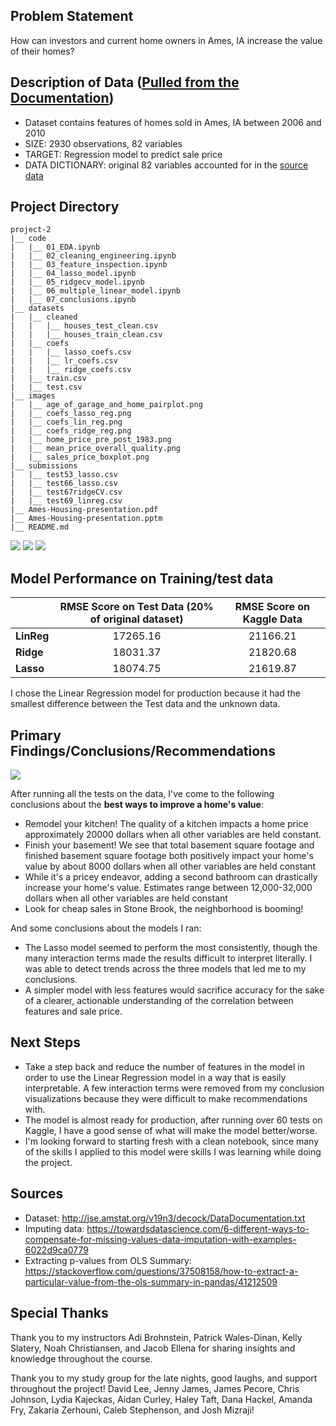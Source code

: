 ## Problem Statement

How can investors and current home owners in Ames, IA increase the value of their homes?

## Description of Data ([Pulled from the Documentation](http://jse.amstat.org/v19n3/decock/DataDocumentation.txt))
* Dataset contains features of homes sold in Ames, IA between 2006 and 2010
* SIZE: 2930 observations, 82 variables
* TARGET: Regression model to predict sale price
* DATA DICTIONARY: original 82 variables accounted for in the [source data](http://jse.amstat.org/v19n3/decock/DataDocumentation.txt)

## Project Directory

```
project-2
|__ code
|   |__ 01_EDA.ipynb   
|   |__ 02_cleaning_engineering.ipynb   
|   |__ 03_feature_inspection.ipynb
|   |__ 04_lasso_model.ipynb  
|   |__ 05_ridgecv_model.ipynb
|   |__ 06_multiple_linear_model.ipynb   
|   |__ 07_conclusions.ipynb
|__ datasets
|   |__ cleaned
|   |   |__ houses_test_clean.csv
|   |   |__ houses_train_clean.csv
|   |__ coefs
|   |   |__ lasso_coefs.csv
|   |   |__ lr_coefs.csv
|   |   |__ ridge_coefs.csv
|   |__ train.csv
|   |__ test.csv
|__ images
|   |__ age_of_garage_and_home_pairplot.png
|   |__ coefs_lasso_reg.png
|   |__ coefs_lin_reg.png
|   |__ coefs_ridge_reg.png
|   |__ home_price_pre_post_1983.png
|   |__ mean_price_overall_quality.png
|   |__ sales_price_boxplot.png
|__ submissions
|   |__ test53_lasso.csv
|   |__ test66_lasso.csv
|   |__ test67ridgeCV.csv
|   |__ test69_linreg.csv
|__ Ames-Housing-presentation.pdf
|__ Ames-Housing-presentation.pptm
|__ README.md
```

![](./images/sales_price_boxplot.png)
![](./images/home_price_pre_post_1983.png)
![](./images/mean_price_overall_quality.png)

## Model Performance on Training/test data

|            | **RMSE Score on Test Data (20% of original dataset)** | **RMSE Score on Kaggle Data** |
|------------|-----------------------------------------------------------|-------------------------------|
| **LinReg** |                 <center>17265.16</center>                 | <center>21166.21</center>     |
| **Ridge**  |                 <center>18031.37</center>                 | <center>21820.68</center>     |
| **Lasso**  |                 <center>18074.75</center>                 | <center>21619.87</center>     |

I chose the Linear Regression model for production because it had the smallest difference between the Test data and the unknown data.

## Primary Findings/Conclusions/Recommendations

![](./images/Coef_vals_linreg.png)

After running all the tests on the data, I've come to the following conclusions about the **best ways to improve a home's value**:
* Remodel your kitchen! The quality of a kitchen impacts a home price approximately 20000 dollars when all other variables are held constant.
* Finish your basement! We see that total basement square footage and finished basement square footage both positively impact your home's value by about 8000 dollars when all other variables are held constant
* While it's a pricey endeavor, adding a second bathroom can drastically increase your home's value. Estimates range between 12,000-32,000 dollars when all other variables are held constant
* Look for cheap sales in Stone Brook, the neighborhood is booming!

And some conclusions about the models I ran:
* The Lasso model seemed to perform the most consistently, though the many interaction terms made the results difficult to interpret literally. I was able to detect trends across the three models that led me to my conclusions.
* A simpler model with less features would sacrifice accuracy for the sake of a clearer, actionable understanding of the correlation between features and sale price.

## Next Steps

* Take a step back and reduce the number of features in the model in order to use the Linear Regression model in a way that is easily interpretable. A few interaction terms were removed from my conclusion visualizations because they were difficult to make recommendations with.
* The model is almost ready for production, after running over 60 tests on Kaggle, I have a good sense of what will make the model better/worse.
* I'm looking forward to starting fresh with a clean notebook, since many of the skills I applied to this model were skills I was learning while doing the project.

## Sources

* Dataset: http://jse.amstat.org/v19n3/decock/DataDocumentation.txt
* Imputing data: https://towardsdatascience.com/6-different-ways-to-compensate-for-missing-values-data-imputation-with-examples-6022d9ca0779
* Extracting p-values from OLS Summary: https://stackoverflow.com/questions/37508158/how-to-extract-a-particular-value-from-the-ols-summary-in-pandas/41212509

## Special Thanks

Thank you to my instructors Adi Brohnstein, Patrick Wales-Dinan, Kelly Slatery, Noah Christiansen, and Jacob Ellena for sharing insights and knowledge throughout the course.

Thank you to my study group for the late nights, good laughs, and support throughout the project! David Lee, Jenny James, James Pecore, Chris Johnson, Lydia Kajeckas, Aidan Curley, Haley Taft, Dana Hackel, Amanda Fry, Zakaria Zerhouni, Caleb Stephenson, and Josh Mizraji!